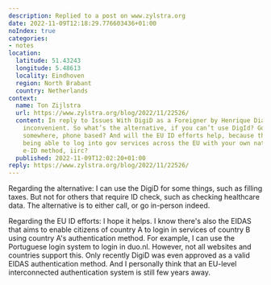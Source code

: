 ```yaml
---
description: Replied to a post on www.zylstra.org
date: 2022-11-09T12:18:29.776603436+01:00
noIndex: true
categories:
- notes
location:
  latitude: 51.43243
  longitude: 5.48613
  locality: Eindhoven
  region: North Brabant
  country: Netherlands
context:
  name: Ton Zijlstra
  url: https://www.zylstra.org/blog/2022/11/22526/
  content: In reply to Issues With DigiD as a Foreigner by Henrique Dias That’s very
    inconvenient. So what’s the alternative, if you can’t use DigId? Going by in person
    somewhere, phone based? And will the EU ID efforts help, because those aim at
    being able to log into gov services across the EU with your own national government
    e-ID method, iirc?
  published: 2022-11-09T12:02:20+01:00
reply: https://www.zylstra.org/blog/2022/11/22526/
---
```


Regarding the alternative: I can use the DigiD for some things, such as filling taxes. But not for others that require ID check, such as checking healthcare data. The alternative is to either call, or go in-person indeed.

Regarding the EU ID efforts: I hope it helps. I know there's also the EIDAS that aims to enable citizens of country A to login in services of country B using country A's authentication method. For example, I can use the Portuguese login system to login in duo.nl. However, not all websites and countries support this. Only recently DigiD was even approved as a valid EIDAS authentication method. And I personally think that an EU-level interconnected authentication system is still few years away.

